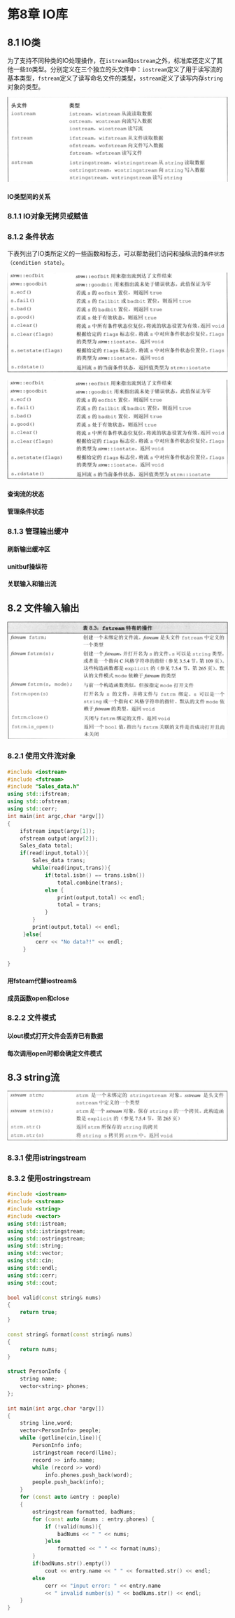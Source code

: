 # 第8章 IO库

## 8.1 IO类

为了支持不同种类的IO处理操作，在`istream`和`ostream`之外，标准库还定义了其他一些`IO`类型。分别定义在三个独立的头文件中：`iostream`定义了用于读写流的基本类型，`fstream`定义了读写命名文件的类型，`sstream`定义了读写内存`string`对象的类型。

![](.gitbook/assets/table-8.1.png)

#### IO类型间的关系

### 8.1.1 IO对象无拷贝或赋值

### 8.1.2 条件状态

下表列出了IO类所定义的一些函数和标志，可以帮助我们访问和操纵流的`条件状态（condition state）`。

![](.gitbook/assets/table-8.2-1.png)

![](.gitbook/assets/table-8.2-2.png)

#### 查询流的状态

#### 管理条件状态

### 8.1.3 管理输出缓冲

#### 刷新输出缓冲区

#### unitbuf操纵符

#### 关联输入和输出流

## 8.2 文件输入输出

![](.gitbook/assets/table-8.3.png)

### 8.2.1 使用文件流对象

```cpp
#include <iostream>
#include <fstream>
#include "Sales_data.h"
using std::ifstream;
using std::ofstream;
using std::cerr;
int main(int argc,char *argv[])
{   
    ifstream input(argv[1]);
    ofstream output(argv[2]);
    Sales_data total;
    if(read(input,total)){
        Sales_data trans;
        while(read(input,trans)){
            if(total.isbn() == trans.isbn())
                total.combine(trans);
            else {
                print(output,total) << endl;
                total = trans;
            }
        }
        print(output,total) << endl;
     }else{
         cerr << "No data?!" << endl;
     }

}
```

#### 用fsteam代替iostream&

#### 成员函数open和close

### 8.2.2 文件模式

#### 以out模式打开文件会丢弃已有数据

#### 每次调用open时都会确定文件模式

## 8.3 string流

![](.gitbook/assets/table-8.4.png)

### 8.3.1 使用istringstream

### 8.3.2 使用ostringstream

```cpp
#include <iostream>
#include <sstream>
#include <string>
#include <vector>
using std::istream;
using std::istringstream;
using std::ostringstream;
using std::string;
using std::vector;
using std::cin;
using std::endl;
using std::cerr;
using std::cout;

bool valid(const string& nums)
{
    return true;
}

const string& format(const string& nums)
{
    return nums;
}

struct PersonInfo {
    string name;
    vector<string> phones;
};

int main(int argc,char *argv[])
{   
    string line,word;
    vector<PersonInfo> people;
    while (getline(cin,line)){
        PersonInfo info;
        istringstream record(line);
        record >> info.name;
        while (record >> word)
            info.phones.push_back(word);
        people.push_back(info);
    }
    for (const auto &entry : people)
    {
        ostringstream formatted, badNums;
        for (const auto &nums : entry.phones) {
            if (!valid(nums)){
                badNums << " " << nums;
            }else
                formatted << " " << format(nums);
        }
        if(badNums.str().empty())
            cout << entry.name << " " << formatted.str() << endl;
        else 
            cerr << "input error: " << entry.name 
            << " invalid number(s) " << badNums.str() << endl;
    }
}
```

